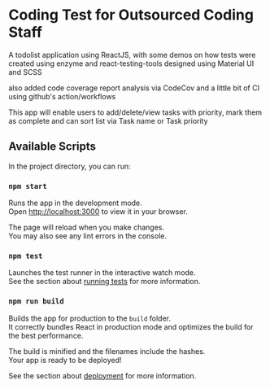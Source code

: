 # Coding Test for Outsourced Coding Staff
A todolist application using ReactJS, with some demos on how tests were created using enzyme and react-testing-tools
designed using Material UI and SCSS

also added code coverage report analysis via CodeCov and a little bit of CI using github's action/workflows

This app will enable users to add/delete/view tasks with priority, mark them as complete and can sort list via Task name or Task priority  

## Available Scripts

In the project directory, you can run:

### `npm start`

Runs the app in the development mode.\
Open [http://localhost:3000](http://localhost:3000) to view it in your browser.

The page will reload when you make changes.\
You may also see any lint errors in the console.

### `npm test`

Launches the test runner in the interactive watch mode.\
See the section about [running tests](https://facebook.github.io/create-react-app/docs/running-tests) for more information.

### `npm run build`

Builds the app for production to the `build` folder.\
It correctly bundles React in production mode and optimizes the build for the best performance.

The build is minified and the filenames include the hashes.\
Your app is ready to be deployed!

See the section about [deployment](https://facebook.github.io/create-react-app/docs/deployment) for more information.

